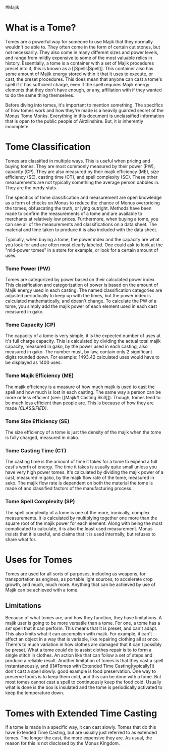 #Majik 
# What is a Tome?
Tomes are a powerful way for someone to use Majik that they normally wouldn't be able to. They often come in the form of certain cut stones, but not necessarily. They also come in many different sizes and power levels, and range from mildly expensive to some of the most valuable relics in history. Essentially, a tome is a container with a set of Majik procedures preset into it, this is known as a [[Spells|Spell]]. This container also has some amount of Majik energy stored within it that it uses to execute, or cast, the preset procedures. This does mean that anyone can cast a tome's spell if it has sufficient charge, even if the spell requires Majik energy elements that they don't have enough, or any, affiliation with if they wanted to do the same thing themselves.

Before diving into tomes, it's important to mention something. The specifics of how tomes work and how they're made is a heavily guarded secret of the Monus Tome Monks. Everything in this document is unclassified information that is open to the public people of Airzlinshire. But, it is inherently incomplete.
# Tome Classification
Tomes are classified in multiple ways. This is useful when pricing and buying tomes. They are most commonly measured by their power (PW), capacity (CP). They are also measured by their majik efficiency (ME), size efficiency (SE), casting time (CT), and spell complexity (SC). These other measurements are not typically something the average person dabbles in. They are the nerdy stats.

The specifics of tome classification and measurement are open knowledge as a form of checks on Monus to reduce the chance of Monus overpricing the tomes, obfuscating the truth, or lying outright. Methods have been made to confirm the measurements of a tome and are available to merchants at relatively low prices. Furthermore, when buying a tome, you can see all of the measurements and classifications on a data sheet. The material and time taken to produce it is also included with the data sheet.

Typically, when buying a tome, the power index and the capacity are what you look for and are often most clearly labeled. One could ask to look at the "mid-power tomes" in a store for example, or look for a certain amount of uses.
### Tome Power (PW)
Tomes are categorized by power based on their calculated power index. This classification and categorization of power is based on the amount of Majik energy used in each casting. The named classification categories are adjusted periodically to keep up with the times, but the power index is calculated mathematically, and doesn't change. To calculate the PW of a tome, you simply add the majik power of each element used in each cast measured in gako.
### Tome Capacity (CP)
The capacity of a tome is very simple, it is the expected number of uses at it's full charge capacity. This is calculated by dividing the actual total majik capacity, measured in gako, by the power used in each casting, also measured in gako. The number must, by law, contain only 2 significant digits rounded *down*. For example: 1493.42 calculated uses would have to be displayed as 1400 uses.
### Tome Majik Efficiency (ME)
The majik efficiency is a measure of how much majik is used to cast the spell and how much is lost in each casting. The same way a person can be more or less efficient (see: [[Majik# Casting Skill]]). Though, tomes tend to be much less efficient than people are. This is because of how they are made *(CLASSIFIED)*.
### Tome Size Efficiency (SE)
The size efficiency of a tome is just the density of the majik when the tome is fully charged, measured in diako.
### Tome Casting Time (CT)
The casting time is the amount of time it takes for a tome to expend a full cast's worth of energy. The time it takes is usually quite small unless you have very high power tomes. It's calculated by dividing the majik power of a cast, measured in gako, by the majik flow rate of the tome, measured in seko. The majik flow rate is dependent on both the material the tome is made of and classified factors of the manufacturing process.
### Tome Spell Complexity (SP)
The spell complexity of a tome is one of the more, ironically, complex measurements. It is calculated by multiplying together one more than the square root of the majik power for each element. Along with being the most complicated to calculate, it is also the least used measurement. Monus insists that it is useful, and claims that it is used internally, but refuses to share what for.
# Uses for Tomes
Tomes are used for all sorts of purposes, including as weapons, for transportation as engines, as portable light sources, to accelerate crop growth, and much, much more. Anything that can be achieved by use of Majik can be achieved with a tome.
## Limitations
Because of what tomes are, and how they function, they have limitations. A majik user is going to be more versatile than a tome. For one, a tome has a *set* spell that it can perform. This means that it is preset, and can't adapt. This also limits what it can accomplish with majik. For example, it can't affect an object in a way that is variable, like repairing clothing all at once. There's to much variation in how clothes are damaged that it can't possibly be preset. What a tome *could* do to assist clothes repair is to to form a single stitch in clothes. An action like that can follow a set of steps and produce a reliable result. Another limitation of tomes is that they cast a spell instantaneously, and ([[#Tomes with Extended Time Casting|typically]]) don't cast a spell slowly. good example is food preservation. One way to preserve foods is to keep them cold, and this can be done with a tome. But most tomes cannot cast a spell to continuously keep the food cold. Usually what is done is the box is insulated and the tome is periodically activated to keep the temperature down.
# Tomes with Extended Time Casting
If a tome is made in a specific way, it can cast slowly. Tomes that do this have Extended Time Casting, but are usually just referred to as extended tomes. The longer the cast, the more expensive they are. As usual, the reason for this is not disclosed by the Monus Kingdom.
